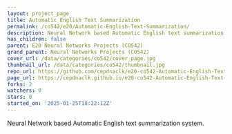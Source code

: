 ```yaml
---
layout: project_page
title: Automatic English Text Summarization
permalink: /co542/e20/Automatic-English-Text-Summarization/
description: Neural Network based Automatic English text summarization system.
has_children: false
parent: E20 Neural Networks Projects (CO542)
grand_parent: Neural Networks Projects (CO542)
cover_url: /data/categories/co542/cover_page.jpg
thumbnail_url: /data/categories/co542/thumbnail.jpg
repo_url: https://github.com/cepdnaclk/e20-co542-Automatic-English-Text-Summarization
page_url: https://cepdnaclk.github.io/e20-co542-Automatic-English-Text-Summarization
forks: 2
watchers: 0
stars: 0
started_on: '2025-01-25T18:22:12Z'
---
```


Neural Network based Automatic English text summarization system.
